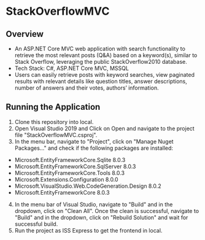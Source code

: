 # StackOverflowMVC

## Overview

- An ASP.NET Core MVC web application with search functionality to retrieve the most relevant posts (Q&A) based on a keyword(s), similar to Stack Overflow, leveraging the public StackOverflow2010 database.
- Tech Stack: C#, ASP.NET Core MVC, MSSQL
- Users can easily retrieve posts with keyword searches, view paginated results with relevant details like question titles, answer descriptions, number of answers and their votes, authors’ information.

## Running the Application

1. Clone this repository into local.
2. Open Visual Studio 2019 and Click on Open and navigate to the project file "StackOverflowMVC.csproj".
3. In the menu bar, navigate to "Project", click on "Manage Nuget Packages..." and check if the following packages are installed:
- Microsoft.EntityFrameworkCore.Sqlite 8.0.3
- Microsoft.EntityFrameworkCore.SqlServer 8.0.3
- Microsoft.EntityFrameworkCore.Tools 8.0.3
- Microsoft.Extensions.Configuration 8.0.0
- Microsoft.VisualStudio.Web.CodeGeneration.Design 8.0.2
- Microsoft.EntityFrameworkCore 8.0.3
4. In the menu bar of Visual Studio, navigate to "Build" and in the dropdown, click on "Clean All". Once the clean is successful, navigate to "Build" and in the dropdown, click on "Rebuild Solution" and wait for successful build.
5. Run the project as ISS Express to get the frontend in local.